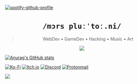 [![spotify-github-profile](https://spotify-github-profile.kittinanx.com/api/view?uid=31chu7pwyztmssyhorvngkijm6eu&cover_image=true&theme=novatorem&show_offline=false&background_color=121212&interchange=false&bar_color=53b14f&bar_color_cover=true)](https://github.com/kittinan/spotify-github-profile)

<h1 align="center"><code>/mɔrs pluːˈtoː.ni/</code></h1>
<blockquote align="center"> WebDev • GameDev • Hacking • Music • Art</blockquote>

<p align="center">
  <a href="https://skillicons.dev">
    <img src="https://skillicons.dev/icons?i=git,html,css,ts,js,tailwind,linux,vim,lua,rust,python" />
  </a>
</p>

[![Anurag's GitHub stats](https://github-readme-stats.vercel.app/api?username=morsplutoni)](https://github.com/anuraghazra/github-readme-stats)

[![Ko-Fi](https://img.shields.io/badge/Ko--fi-F16061?style=for-the-badge&logo=ko-fi&logoColor=white)](https://ko-fi.com/quinnxenia)
[![Itch.io](https://img.shields.io/badge/Itch-%23FF0B34.svg?style=for-the-badge&logo=Itch.io&logoColor=white)](https://itch.io/xenithengine)
[![Discord](https://img.shields.io/badge/Discord-%235865F2.svg?style=for-the-badge&logo=discord&logoColor=white)](https://discord.com/users/1017067177796456469)
[![Protonmail](https://img.shields.io/badge/ProtonMail-8B89CC?style=for-the-badge&logo=protonmail&logoColor=white)](mailto:quinnxenia@proton.me)
<div>
  <img src="https://count.getloli.com/@morsplutoni?name=morsplutoni&theme=capoo-1&padding=7&offset=0&scale=1&pixelated=0&darkmode=auto"/>
</div>
